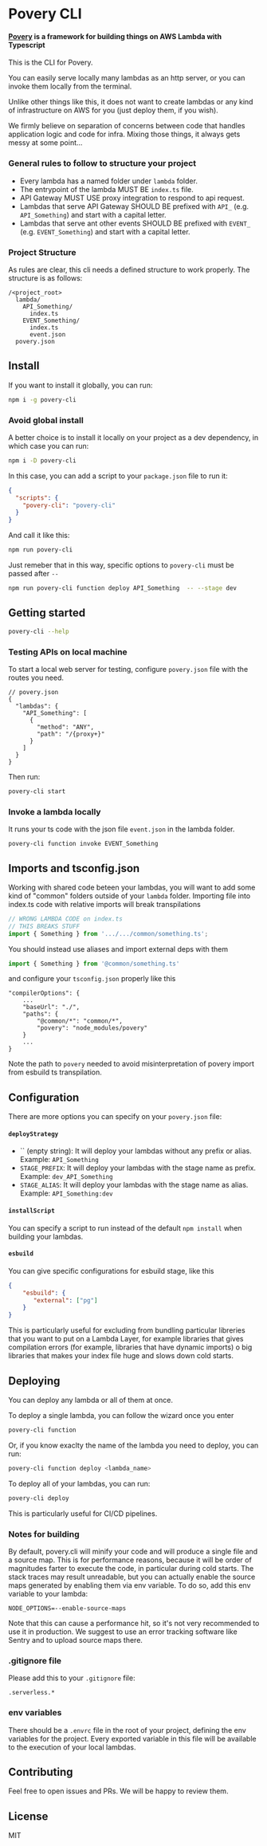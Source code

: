 # Povery CLI

#### [Povery](https://github.com/sickOscar/povery) is a framework for building things on AWS Lambda with Typescript

This is the CLI for Povery. 


You can easily serve locally many lambdas as an http server, or you can invoke them locally from the terminal. 

Unlike other things like this, it does not want to create lambdas or any kind of infrastructure 
on AWS for you (just deploy them, if you wish). 

We firmly believe on separation of concerns between code that handles application logic and code for infra.
Mixing those things, it always gets messy at some point...


### General rules to follow to structure your project

- Every lambda has a named folder under `lambda` folder.
- The entrypoint of the lambda MUST BE `index.ts` file.
- API Gateway MUST USE proxy integration to respond to api request.
- Lambdas that serve API Gateway SHOULD BE prefixed with `API_` (e.g. `API_Something`) and start with a capital letter.
- Lambdas that serve ant other events SHOULD BE prefixed with `EVENT_` (e.g. `EVENT_Something`) and start with a capital letter.

### Project Structure

As rules are clear, this cli needs a defined structure to work properly. The structure is as follows:

```
/<project_root>
  lambda/
    API_Something/
      index.ts
    EVENT_Something/
      index.ts
      event.json
  povery.json
```
## Install

If you want to install it globally, you can run:

```bash
npm i -g povery-cli
```

### Avoid global install
A better choice is to install it locally on your project as a dev dependency, in which case you can run:

```bash
npm i -D povery-cli
```

In this case, you can add a script to your `package.json` file to run it:

```json
{
  "scripts": {
    "povery-cli": "povery-cli"
  }
}
```

And call it like this:
```bash
npm run povery-cli
```

Just remeber that in this way, specific options to `povery-cli` must be passed after `--` 
```bash
npm run povery-cli function deploy API_Something  -- --stage dev
```

## Getting started

```bash
povery-cli --help
```

### Testing APIs on local machine

To start a local web server for testing, configure `povery.json` file with the routes you need.
```
// povery.json
{
  "lambdas": {
    "API_Something": [
      {
        "method": "ANY",
        "path": "/{proxy+}"
      }
    ]
  }
}

```
Then run:
```bash
povery-cli start
```

### Invoke a lambda locally
It runs your ts code with the json file `event.json` in the lambda folder.
```
povery-cli function invoke EVENT_Something
```
## Imports and tsconfig.json

Working with shared code beteen your lambdas, you will want to add some kind of "common" folders outside of your `lambda` folder.
Importing file into index.ts code with relative imports will break transpilations

```typescript
// WRONG LAMBDA CODE on index.ts
// THIS BREAKS STUFF
import { Something } from '.../.../common/something.ts';
```

You should instead use aliases and import external deps with them

```typescript
import { Something } from '@common/something.ts'
```
and configure your `tsconfig.json` properly like this
```
"compilerOptions": {
    ...
    "baseUrl": "./",
    "paths": {
        "@common/*": "common/*",
        "povery": "node_modules/povery"
    }
    ...
}
```
Note the path to `povery` needed to avoid misinterpretation of povery import from esbuild ts transpilation.
## Configuration

There are more options you can specify on your `povery.json` file:

#### `deployStrategy`
- `` (enpty string): It will deploy your lambdas without any prefix or alias. Example: `API_Something`
- `STAGE_PREFIX`: It will deploy your lambdas with the stage name as prefix. Example: `dev_API_Something`
- `STAGE_ALIAS`: It will deploy your lambdas with the stage name as alias. Example: `API_Something:dev`

#### `installScript`
You can specify a script to run instead of the default `npm install` when building your lambdas.

#### `esbuild`
You can give specific configurations for esbuild stage, like this
```json
{
    "esbuild": {
       "external": ["pg"]
    }
}
```

This is particularly useful for excluding from bundling particular libreries that you want to put on a Lambda Layer,
for example libraries that gives compilation errors (for example, libraries that have dynamic imports) o big libraries 
that makes your index file huge and slows down cold starts.


## Deploying

You can deploy any lambda or all of them at once. 

To deploy a single lambda, you can follow the wizard once you enter

```bash
povery-cli function
```
Or, if you know exaclty the name of the lambda you need to deploy, you can run:
```bash
povery-cli function deploy <lambda_name>
```

To deploy all of your lambdas, you can run:
```bash
povery-cli deploy
```
This is particularly useful for CI/CD pipelines.

### Notes for building
By default, povery.cli will minify your code and will produce a single file and a source map. This is for performance reasons, because it will be order of magnitudes farter to execute the code, in particular during cold starts. The stack traces may result unreadable, but you can actually enable the source maps generated by enabling them via env variable. To do so, add this env variable to your lambda:
```
NODE_OPTIONS=--enable-source-maps
```
Note that this can cause a performance hit, so it's not very recommended to use it in production. We suggest to use an error tracking software like Sentry and to upload source maps there.

### .gitignore file

Please add this to your `.gitignore` file:
```
.serverless.*
```

### env variables
There should be a `.envrc` file in the root of your project, defining the env variables for the project. Every exported variable in this file will be available to the execution of your local lambdas.


## Contributing

Feel free to open issues and PRs. We will be happy to review them.

## License

MIT
